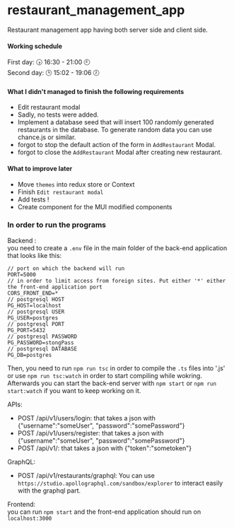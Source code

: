 # restaurant_management_app
Restaurant management app having both server side and client side.

#### Working schedule ####
First day: 🕟 16:30 - 21:00 🕘 \
Second day: 🕒 15:02 - 19:06 🕖

#### What I didn't managed to finish the following requirements ####
- Edit restaurant modal
- Sadly, no tests were added.
- Implement a database seed that will insert 100 randomly generated restaurants in
the database. To generate random data you can use chance.js or similar.
- forgot to stop the default action of the form in `AddRestaurant` Modal.
- forgot to close the `AddRestaurant` Modal after creating new restaurant.

#### What to improve later ####
- Move `themes` into redux store or Context
- Finish `Edit restaurant modal`
- Add tests !
- Create component for the MUI modified components

### In order to run the programs ###

Backend : \
you need to create a `.env` file in the main folder of the back-end application that looks like this:
```
// port on which the backend will run
PORT=5000
// in order to limit access from foreign sites. Put either '*' either the front-end application port
CORS_FRONT_END=*
// postgresql HOST
PG_HOST=localhost
// postgresql USER
PG_USER=postgres
// postgresql PORT
PG_PORT=5432
// postgresql PASSWORD
PG_PASSWORD=stongPass
// postgresql DATABASE
PG_DB=postgres
```

Then, you need to run `npm run tsc` in order to compile the `.ts` files into '.js' or use `npm run tsc:watch` in order to start compiling while wokring.
Afterwards you can start the back-end server with `npm start` or `npm run start:watch` if you want to keep working on it.

APIs:
- POST /api/v1/users/login: that takes a json with {"username":"someUser", "password":"somePassword"}
- POST /api/v1/users/register: that takes a json with {"username":"someUser", "password":"somePassword"}
- POST /api/v1/: that takes a json with {"token":"sometoken"}

GraphQL:
- POST /api/v1/restaurants/graphql: You can use `https://studio.apollographql.com/sandbox/explorer` to interact easily with the graphql part.



Frontend: \
you can run `npm start` and the front-end application should run on `localhost:3000`



